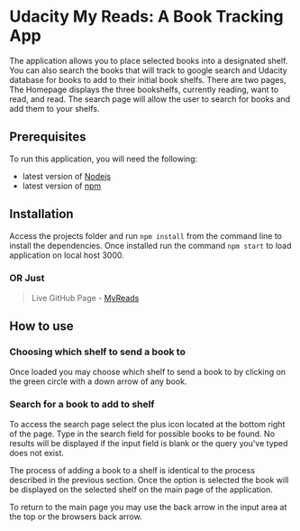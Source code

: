 # Udacity My Reads: A Book Tracking App

The application allows you to place selected books into a designated shelf. You can also search the books that will track to google search and Udacity database for books to add to their initial book shelfs. There are two pages, The Homepage displays the three bookshelfs, currently reading, want to read, and read. The search page will allow the user to search for books and add them to your shelfs.

## Prerequisites

To run this application, you will need the following:

* latest version of [Nodejs](https://nodejs.org/en/download/)
* latest version of [npm](https://www.npmjs.com/)

## Installation

Access the projects folder and run `npm install` from the command line to install the dependencies. Once installed run the command `npm start` to load application on local host 3000.

### OR Just
>Live GitHub Page - [MyReads](https://satar619.github.io/Udacity_Projects/MyReads-A-Book-Tracking-App/)
## How to use

### Choosing which shelf to send a book to
Once loaded you may choose which shelf to send a book to by clicking on the green circle with a down arrow of any book.

### Search for a book to add to shelf
To access the search page select the plus icon located at the bottom right of the page. Type in the search field for possible books to be found. No results will be displayed if the input field is blank or the query you've typed does not exist.

The process of adding a book to a shelf is identical to the process described in the previous section. Once the option is selected the book will be displayed on the selected shelf on the main page of the application.

To return to the main page you may use the back arrow in the input area at the top or the browsers back arrow.